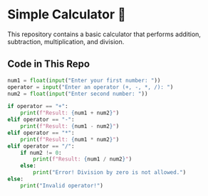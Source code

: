 # Simple Calculator 🧮  

This repository contains a basic calculator that performs addition, subtraction, multiplication, and division.  

## Code in This Repo  
```python
num1 = float(input("Enter your first number: "))  
operator = input("Enter an operator (+, -, *, /): ")  
num2 = float(input("Enter second number: "))  

if operator == "+":  
    print(f"Result: {num1 + num2}")  
elif operator == "-":  
    print(f"Result: {num1 - num2}")  
elif operator == "*":  
    print(f"Result: {num1 * num2}")  
elif operator == "/":  
    if num2 != 0:  
        print(f"Result: {num1 / num2}")  
    else:  
        print("Error! Division by zero is not allowed.")  
else:  
    print("Invalid operator!")
